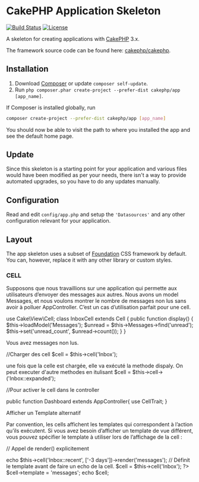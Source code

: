 # CakePHP Application Skeleton

[![Build Status](https://img.shields.io/travis/cakephp/app/master.svg?style=flat-square)](https://travis-ci.org/cakephp/app)
[![License](https://img.shields.io/packagist/l/cakephp/app.svg?style=flat-square)](https://packagist.org/packages/cakephp/app)

A skeleton for creating applications with [CakePHP](http://cakephp.org) 3.x.

The framework source code can be found here: [cakephp/cakephp](https://github.com/cakephp/cakephp).

## Installation

1. Download [Composer](http://getcomposer.org/doc/00-intro.md) or update `composer self-update`.
2. Run `php composer.phar create-project --prefer-dist cakephp/app [app_name]`.

If Composer is installed globally, run
```bash
composer create-project --prefer-dist cakephp/app [app_name]
```

You should now be able to visit the path to where you installed the app and see the default home page.

## Update

Since this skeleton is a starting point for your application and various files would have been modified as per your needs, there isn't a way to provide automated upgrades, so you have to do any updates manually.

## Configuration

Read and edit `config/app.php` and setup the `'Datasources'` and any other
configuration relevant for your application.

## Layout
The app skeleton uses a subset of [Foundation](http://foundation.zurb.com/) CSS framework by default. You can, however, replace it with any other library or custom styles.

### CELL

Supposons que nous travaillions sur une application qui permette aux utilisateurs d’envoyer des messages aux autres.
Nous avons un model Messages, et nous voulons montrer le nombre de messages non lus sans avoir à polluer
AppController. C’est un cas d’utilisation parfait pour une cell.

use Cake\View\Cell;
class InboxCell extends Cell
{
    public function display()
    {
        $this->loadModel('Messages');
        $unread = $this->Messages->find('unread');
        $this->set('unread_count', $unread->count());
    }
}

<!-- src/Template/Cell/Inbox/display.ctp -->
<div class="notification-icon">
Vous avez <?= $unread_count ?> messages non lus.
</div>

//Charger des cell
$cell = $this->cell('Inbox');

une fois que la celle est chargée, elle va exécuté la methode dispaly.
On peut executer d'autre methodes en itulisant
$cell = $this->cell->('Inbox::expanded');

//Pour activer le cell dans le controller

public function Dashboard extends AppController{
    use CellTrait;
}


Afficher un Template alternatif

Par convention, les cells affichent les templates qui correspondent à l’action qu’ils exécutent. Si vous avez besoin
d’afficher un template de vue différent, vous pouvez spécifier le template à utiliser lors de l’affichage de la cell :

// Appel de render() explicitement

echo $this->cell('Inbox::recent', ['-3 days'])->render('messages');
// Définit le template avant de faire un echo de la cell.
$cell = $this->cell('Inbox'); ?>
$cell->template = 'messages';
echo $cell;
